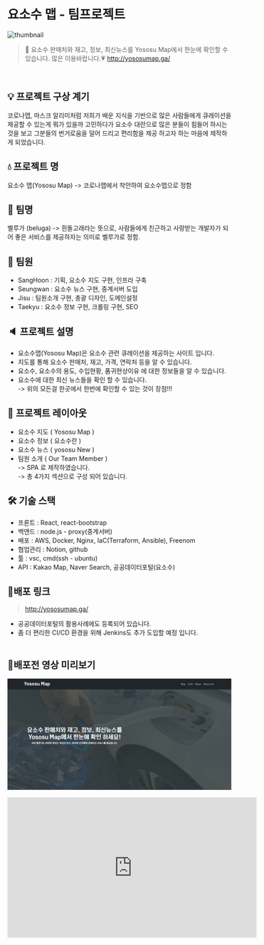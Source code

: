 # 요소수 맵 - 팀프로젝트
![thumbnail](https://user-images.githubusercontent.com/48710889/144761063-ebe2db90-6ba5-417e-be81-655def93dc30.PNG)


>📢 요소수 판매처와 재고, 정보, 최신뉴스를 Yososu Map에서 한눈에 확인할 수 있습니다. 많은 이용바랍니다.💗 http://yososumap.ga/

<br>

## 💡 프로젝트 구상 계기
코로나맵, 마스크 알리미처럼 저희가 배운 지식을 기반으로 많은 사람들에게 큐레이션을 제공할 수 있는게 뭐가 있을까 고민하다가 요소수 대란으로 많은 분들이 힘들어 하시는것을 보고 그분들의 번거로움을 덜어 드리고 편리함을 제공 하고자 하는 마음에 제작하게 되었습니다.


## 💧 프로젝트 명
요소수 맵(Yososu Map)
-> 코로나맵에서 착안하여 요소수맵으로 정함


## 🐬 팀명
벨루가 (beluga)
-> 흰돌고래라는 뜻으로, 사람들에게 친근하고 사랑받는 개발자가 되어 좋은 서비스를 제공하자는 의미로 벨루가로 정함.


## 👥 팀원
- SangHoon : 기획, 요소수 지도 구현, 인프라 구축
- Seungwan : 요소수 뉴스 구현, 중계서버 도입
- Jisu : 팀원소개 구현, 총괄 디자인, 도메인설정
- Taekyu : 요소수 정보 구현, 크롤링 구현, SEO


## 🔈 프로젝트 설명
- 요소수맵(Yososu Map)은 요소수 관련 큐레이션을 제공하는 사이트 입니다.
- 지도를 통해 요소수 판매처, 재고, 가격, 연락처 등을 알 수 있습니다.
- 요소수, 요소수의 용도, 수입현황, 품귀현상이유 에 대한 정보들을 알 수 있습니다.
- 요소수에 대한 최신 뉴스들을 확인 할 수 있습니다.<br>
-> 위의 모든걸 한곳에서 한번에 확인할 수 있는 것이 장점!!!


## 📑 프로젝트 레이아웃
- 요소수 지도 ( Yososu Map )
- 요소수 정보 ( 요소수란 )
- 요소수 뉴스 ( yososu New )
- 팀원 소개 ( Our Team Member )<br>
-> SPA 로 제작하였습니다.<br>
-> 총 4가지 섹션으로 구성 되어 있습니다.


## 🛠 기술 스택
- 프론트 : React, react-bootstrap
- 백앤드 : node.js - proxy(중계서버)
- 배포 : AWS, Docker, Nginx, IaC(Terraform, Ansible), Freenom
- 협업관리 : Notion, github
- 툴 : vsc, cmd(ssh - ubuntu)
- API : Kakao Map, Naver Search, 공공데이터포털(요소수)


## 📡배포 링크
> http://yososumap.ga/

- 공공데이터포털의 활용사례에도 등록되어 있습니다.
- 좀 더 편리한 CI/CD 환경을 위해 Jenkins도 추가 도입할 예정 입니다.
<br><br>

## 💎배포전 영상 미리보기
[![Video Label](./Front/yososu_map/public/thumbnail.PNG)](https://youtu.be/x6R2NDhTmdM)
<iframe width="560" height="315" src="https://www.youtube.com/embed/x6R2NDhTmdM" title="YouTube video player" frameborder="0" allow="accelerometer; autoplay; clipboard-write; encrypted-media; gyroscope; picture-in-picture" allowfullscreen></iframe>


